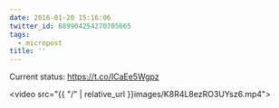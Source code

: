 ```yaml
---
date: 2016-01-20 15:16:06
twitter_id: 689904254270705665
tags:
  - micropost
title: ''
---
```


Current status: https://t.co/ICaEe5Wgpz

<video src="{{ \"/\" | relative_url  }}images/K8R4L8ezRO3UYsz6.mp4"></video>
